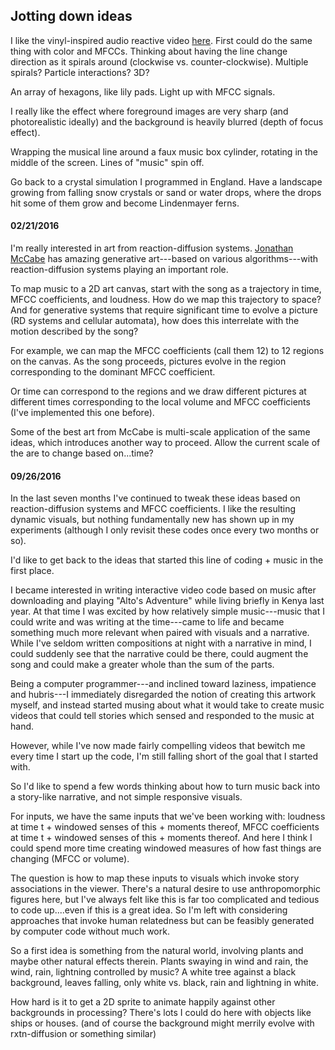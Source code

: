 ## Jotting down ideas

I like the vinyl-inspired audio reactive video [here](http://mattdesl.github.io/spins/).  First could do the same thing
with color and MFCCs.  Thinking about having the line change direction as it spirals around (clockwise vs. counter-clockwise).
Multiple spirals?  Particle interactions?  3D?

An array of hexagons, like lily pads.  Light up with MFCC signals.

I really like the effect where foreground images are very sharp (and photorealistic ideally) and the background is
heavily blurred (depth of focus effect).

Wrapping the musical line around a faux music box cylinder,
rotating in the middle of the screen.  Lines of "music" spin off.

Go back to a crystal simulation I programmed in England.  Have a landscape
growing from falling snow crystals or sand or water drops, where the
drops hit some of them grow and become Lindenmayer ferns.

#### 02/21/2016

I'm really interested in art from reaction-diffusion systems.
[Jonathan McCabe](https://www.flickr.com/photos/jonathanmccabe/sets) has
amazing generative art---based on various algorithms---with reaction-diffusion
systems playing an important role.

To map music to a 2D art canvas, start with the song as a trajectory
in time, MFCC coefficients, and loudness.  How do we map this trajectory
to space?  And for generative systems that require significant time to evolve a
 picture (RD systems and cellular automata), how does this interrelate with
 the motion described by
the song?

For example, we can map the MFCC coefficients (call them 12) to 12 regions on
the canvas.  As the song proceeds, pictures evolve in the region corresponding
to the dominant MFCC coefficient.

Or time can correspond to the regions and we draw different pictures at different
times corresponding to the local volume and MFCC coefficients (I've implemented
this one before).

Some of the best art from McCabe is multi-scale application of the same ideas,
which introduces another way to proceed.  Allow the current scale of the
are to change based on...time?

#### 09/26/2016

In the last seven months I've continued to tweak these ideas based on reaction-diffusion
systems and MFCC coefficients.  I like the resulting dynamic visuals, but nothing
fundamentally new has shown up in my experiments (although I only revisit these codes
once every two months or so).

I'd like to get back to the ideas that started this line of coding + music in the first place.

I became interested in writing interactive video code based on music after downloading and playing
"Alto's Adventure" while living briefly in Kenya last year.  At that time I was excited by how
relatively simple music---music that I could write and was writing at the time---came to life and became
something much more relevant when paired with visuals and a narrative.  While I've seldom written compositions
at night with a narrative in mind, I could suddenly see that the narrative could be there, could augment
the song and could make a greater whole than the sum of the parts.

Being a computer programmer---and inclined toward laziness, impatience and hubris---I immediately disregarded the notion
of creating this artwork myself, and instead started musing about what it would take to create music videos that
could tell stories which sensed and responded to the music at hand.

However, while I've now made fairly compelling videos that bewitch me every time I start up the code,
I'm still falling short of the goal that I started with.

So I'd like to spend a few words thinking about how to turn music back into a story-like narrative,
and not simple responsive visuals.

For inputs, we have the same inputs that we've been working with: loudness at time t + windowed senses of this + moments thereof,
MFCC coefficients at time t + windowed senses of this + moments thereof.  And here I think I could spend more time creating
windowed measures of how fast things are changing (MFCC or volume).

The question is how to map these inputs to visuals which invoke story associations in the viewer.  There's a natural desire
to use anthropomorphic figures here, but I've always felt like this is far too complicated and tedious to code up....even
if this is a great idea.  So I'm left with considering approaches that invoke human relatedness but can be feasibly
generated by computer code without much work.

So a first idea is something from the natural world, involving plants and maybe other natural effects therein.  Plants swaying in wind and rain,
the wind, rain, lightning controlled by music?  A white tree against a black background, leaves falling, only white vs. black,
rain and lightning in white.

How hard is it to get a 2D sprite to animate happily against other backgrounds in processing?  There's lots I could do here
with objects like ships or houses.  (and of course the background might merrily evolve with rxtn-diffusion or something similar)


